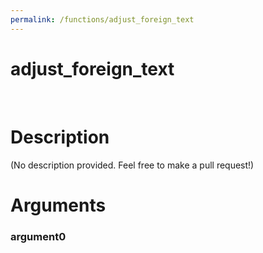```yaml
---
permalink: /functions/adjust_foreign_text
---
```

# adjust_foreign_text  
&nbsp;  
# Description  
(No description provided. Feel free to make a pull request!) 
&nbsp;  
# Arguments
### argument0

&nbsp;    


